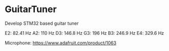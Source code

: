# GuitarTuner
Develop STM32 based guitar tuner

E2: 82.41 Hz
A2: 110 Hz
D3: 146.8 Hz
G3: 196 Hz
B3: 246.9 Hz
E4: 329.6 Hz

Microphone: https://www.adafruit.com/product/1063
